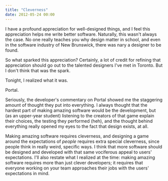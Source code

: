 ```yaml
---
title: "Cleverness"
date: 2012-05-24 00:00
---
```


<import><p>I have a profound appreciation for well-designed things, and I feel this appreciation helps me write better software. Naturally, this wasn't always the case. No one really teaches you why design matter in school, and even in the software industry of New Brunswick, there was nary a designer to be found.</p>
<p>So what sparked this appreciation? Certainly, a lot of credit for refining that appreciation should go out to the talented designers I've met in Toronto. But I don't think that was the spark.</p>
<p>Tonight, I realized what it was.<!--more--></p>
<p>Portal.</p>
<p>Seriously, the developer's commentary on Portal showed me the staggering amount of thought they put into everything. I always thought that the hardest part of making amazing software would be the development, but (as an upper-year student) listening to the creators of that game explain their choices, the testing they performed (heh), and the thought behind everything really opened my eyes to the fact that design exists, at all.</p>
<p>Making amazing software requires cleverness, and designing a game around the expectations of <em>people</em> requires extra special cleverness, since people think in really weird, specific ways. I think that more software should be designed and developed with that same vociferous appeal to users' expectations. I'll also restate what I realized at the time: making amazing software requires more than just clever developers; it requires that everyone working on your team approaches their jobs with the users' expectations in mind.</p></import>

<!-- more -->

